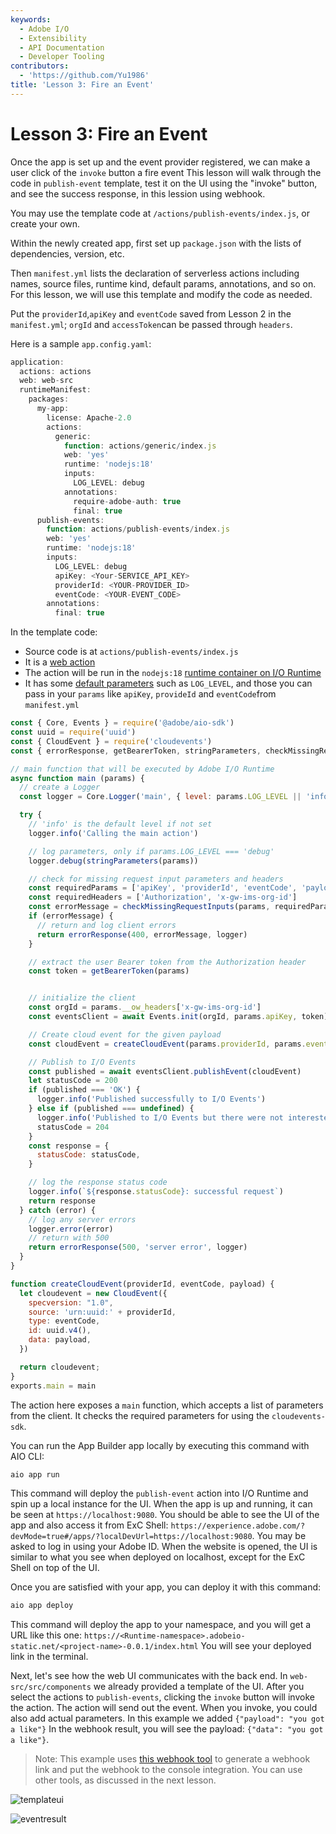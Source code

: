 ```yaml
---
keywords:
  - Adobe I/O
  - Extensibility
  - API Documentation
  - Developer Tooling
contributors:
  - 'https://github.com/Yu1986'
title: 'Lesson 3: Fire an Event'
---
```


# Lesson 3: Fire an Event

Once the app is set up and the event provider registered, we can make a user click of the `invoke` button a fire event This lesson will walk through the code in `publish-event` template, test it on the UI using the "invoke" button, and see the success response, in this lession using webhook.

You may use the template code at `/actions/publish-events/index.js`, or create your own.

Within the newly created app, first set up `package.json` with the lists of dependencies, version, etc. 

Then `manifest.yml` lists the declaration of serverless actions including names, source files, runtime kind, default params, annotations, and so on. For this lesson, we will use this template and modify the code as needed.

Put the `providerId`,`apiKey` and `eventCode` saved from Lesson 2 in the `manifest.yml`; `orgId` and `accessToken`can be passed through `headers`.

Here is a sample `app.config.yaml`: 

```javascript
application:
  actions: actions
  web: web-src
  runtimeManifest:
    packages:
      my-app:
        license: Apache-2.0
        actions:
          generic:
            function: actions/generic/index.js
            web: 'yes'
            runtime: 'nodejs:18'
            inputs:
              LOG_LEVEL: debug
            annotations:
              require-adobe-auth: true
              final: true
      publish-events:
        function: actions/publish-events/index.js
        web: 'yes'
        runtime: 'nodejs:18'
        inputs:
          LOG_LEVEL: debug
          apiKey: <Your-SERVICE_API_KEY>
          providerId: <YOUR-PROVIDER_ID>
          eventCode: <YOUR-EVENT_CODE>
        annotations:
          final: true
```

In the template code: 

* Source code is at `actions/publish-events/index.js`
* It is a [web action](../../guides/runtime_guides/creating-actions.md#invoking-web-actions)
* The action will be run in the `nodejs:18` [runtime container on I/O Runtime](../../guides/runtime_guides/reference_docs/runtimes.md#nodejs-v18142)
* It has some [default parameters](../../guides/runtime_guides/creating-actions.md#working-with-parameters) such as `LOG_LEVEL`, and those you can pass in your `params` like `apiKey`, `provideId` and `eventCode`from `manifest.yml`

```javascript
const { Core, Events } = require('@adobe/aio-sdk')
const uuid = require('uuid')
const { CloudEvent } = require('cloudevents')
const { errorResponse, getBearerToken, stringParameters, checkMissingRequestInputs } = require('../utils')

// main function that will be executed by Adobe I/O Runtime
async function main (params) {
  // create a Logger
  const logger = Core.Logger('main', { level: params.LOG_LEVEL || 'info' })

  try {
    // 'info' is the default level if not set
    logger.info('Calling the main action')

    // log parameters, only if params.LOG_LEVEL === 'debug'
    logger.debug(stringParameters(params))

    // check for missing request input parameters and headers
    const requiredParams = ['apiKey', 'providerId', 'eventCode', 'payload']
    const requiredHeaders = ['Authorization', 'x-gw-ims-org-id']
    const errorMessage = checkMissingRequestInputs(params, requiredParams, requiredHeaders)
    if (errorMessage) {
      // return and log client errors
      return errorResponse(400, errorMessage, logger)
    }

    // extract the user Bearer token from the Authorization header
    const token = getBearerToken(params)


    // initialize the client
    const orgId = params.__ow_headers['x-gw-ims-org-id']
    const eventsClient = await Events.init(orgId, params.apiKey, token)

    // Create cloud event for the given payload
    const cloudEvent = createCloudEvent(params.providerId, params.eventCode, params.payload)

    // Publish to I/O Events
    const published = await eventsClient.publishEvent(cloudEvent)
    let statusCode = 200
    if (published === 'OK') {
      logger.info('Published successfully to I/O Events')
    } else if (published === undefined) {
      logger.info('Published to I/O Events but there were not interested registrations')
      statusCode = 204
    }
    const response = {
      statusCode: statusCode,
    }

    // log the response status code
    logger.info(`${response.statusCode}: successful request`)
    return response
  } catch (error) {
    // log any server errors
    logger.error(error)
    // return with 500
    return errorResponse(500, 'server error', logger)
  }
}

function createCloudEvent(providerId, eventCode, payload) {
  let cloudevent = new CloudEvent({
    specversion: "1.0",
    source: 'urn:uuid:' + providerId,
    type: eventCode,
    id: uuid.v4(),
    data: payload,
  })

  return cloudevent;
}
exports.main = main
```

The action here exposes a `main` function, which accepts a list of parameters from the client. It checks the required parameters for using the `cloudevents-sdk`. 

You can run the App Builder app locally by executing this command with AIO CLI:

```bash
aio app run
```

This command will deploy the `publish-event` action into I/O Runtime and spin up a local instance for the UI. When the app is up and running, it can be seen at `https://localhost:9080`. You should be able to see the UI of the app and also access it from ExC Shell: `https://experience.adobe.com/?devMode=true#/apps/?localDevUrl=https://localhost:9080`. You may be asked to log in using your Adobe ID.  When the website is opened, the UI is similar to what you see when deployed on localhost, except for the ExC Shell on top of the UI.

Once you are satisfied with your app, you can deploy it with this command:

```bash
aio app deploy
```

This command will deploy the app to your namespace, and you will get a URL like this one:
`https://<Runtime-namespace>.adobeio-static.net/<project-name>-0.0.1/index.html`
You will see your deployed link in the terminal.

Next, let's see how the web UI communicates with the back end. In `web-src/src/components` we already provided a template of the UI.
After you select the actions to `publish-events`, clicking the `invoke` button will invoke the action. The action will send out the event. When you invoke, you could also add actual parameters. In this example we added `{"payload": "you got a like"}` In the webhook result, you will see the payload: `{"data": "you got a like"}`.

> Note: This example uses [this webhook tool](https://io-webhook.herokuapp.com/) to generate a webhook link and put the webhook to the console integration. You can use other tools, as discussed in the next lesson. 

![templateui](assets/template-ui.png)

![eventresult](assets/event-webhook-result.png)

